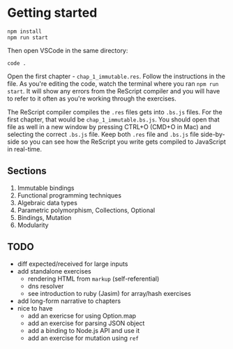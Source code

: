 # Getting started

```
npm install
npm run start
```

Then open VSCode in the same directory:

```
code .
```

Open the first chapter - `chap_1_immutable.res`. Follow the instructions in the
file. As you're editing the code, watch the terminal where you ran `npm run start`. It will show any errors from the ReScript compiler and you will have to refer to it often as you're working through the exercises.

The ReScript compiler compiles the `.res` files gets into `.bs.js` files. For the first chapter, that would be `chap_1_immutable.bs.js`. You should open that file as well in a new window by pressing CTRL+O (CMD+O in Mac) and selecting the correct `.bs.js` file. Keep both `.res` file and `.bs.js` file side-by-side so you can see how the ReScript you write gets compiled to JavaScript in real-time.


## Sections

1. Immutable bindings
2. Functional programming techniques
3. Algebraic data types
4. Parametric polymorphism, Collections, Optional
5. Bindings, Mutation
6. Modularity

## TODO

- diff expected/received for large inputs
- add standalone exercises
  - rendering HTML from `markup` (self-referential)
  - dns resolver
  - see introduction to ruby (Jasim) for array/hash exercises
- add long-form narrative to chapters
- nice to have
  - add an exericse for using Option.map
  - add an exercise for parsing JSON object
  - add a binding to Node.js API and use it
  - add an exercise for mutation using `ref`
